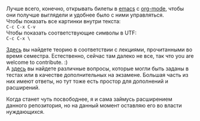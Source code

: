 Лучше всего, конечно, открывать билеты в [emacs](http://spacemacs.org/) с [org-mode](http://orgmode.org/manual/Installation.html), чтобы они получше выглядели и удобнее было с ними управляться.  
Чтобы показать все картинки внутри текста:  
`C-c C-x C-v`  
Чтобы показать соответствующие символы в UTF:  
`C-c C-x \`  

[Здесь](https://github.com/baba-beda/haskell_tickets/blob/master/haskell_tickets.org) вы найдете теорию в соответствии с лекциями, прочитанными во время семестра. Естественно, сейчас там далеко не все, так что you are welcome to contribute. :)  
А [здесь](https://github.com/baba-beda/haskell_tickets/blob/master/questions.org) вы найдете различные вопросы, которые могли быть заданы в тестах или в качестве дополнительных на экзамене. Большая часть из них имеют ответы, но тут тоже есть простор для дополнений и расширений.  
  
Когда станет чуть посвободнее, я и сама займусь расширением данного репозитория, но на данный момент оставляю его во власти нуждающихся. 
